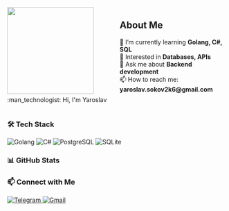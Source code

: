 <div style="display: flex; align-items: flex-start; gap: 30px;">
  <!-- Блок с картинкой -->
  <div style="flex-shrink: 0;">
    <img src="https://media.giphy.com/media/ko7twHhomhk8E/giphy.gif" width="200"/>
    <p style="text-align: center; margin-top: 5px;">:man_technologist: Hi, I'm Yaroslav</p>
  </div>
  
  <!-- Блок с текстом -->
  <div>
    <h2>About Me</h2>
    <p>
      🔭 I’m currently learning <strong>Golang, C#, SQL</strong><br>
      🌱 Interested in <strong>Databases, APIs</strong><br>
      💬 Ask me about <strong>Backend development</strong><br>
      📫 How to reach me: <strong>yaroslav.sokov2k6@gmail.com</strong>
    </p>
  </div>
</div>


### 🛠️ Tech Stack  
<p>
  <img src="https://img.shields.io/badge/Go-00ADD8?style=for-the-badge&logo=go&logoColor=white" alt="Golang"/>
  <img src="https://img.shields.io/badge/C%23-239120?style=for-the-badge&logo=c-sharp&logoColor=white" alt="C#"/>
  <img src="https://img.shields.io/badge/PostgreSQL-316192?style=for-the-badge&logo=postgresql&logoColor=white" alt="PostgreSQL"/>
  <img src="https://img.shields.io/badge/SQLite-07405E?style=for-the-badge&logo=sqlite&logoColor=white" alt="SQLite"/>
</p>

### 📊 GitHub Stats  


### 📫 Connect with Me  
<p>
  <a href="https://t.me/fgrqzz1" target="_blank">
    <img src="https://img.shields.io/badge/Telegram-2CA5E0?style=for-the-badge&logo=telegram&logoColor=white" alt="Telegram"/>
  </a>
  <a href="mailto:yaroslav.sokov2k6@gmail.com">
    <img src="https://img.shields.io/badge/Gmail-D14836?style=for-the-badge&logo=gmail&logoColor=white" alt="Gmail"/>
  </a>
</p>
